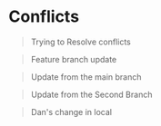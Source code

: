 # Conflicts

> Trying to Resolve conflicts

> Feature branch update

> Update from the main branch

> Update from the Second Branch

> Dan's change in local